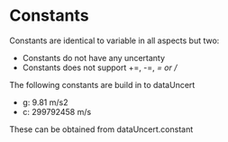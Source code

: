# Constants

Constants are identical to variable in all aspects but two:
 - Constants do not have any uncertanty
 - Constants does not support +=, -=, *= or /*

The following constants are build in to dataUncert
 - g: 9.81 m/s2
 - c: 299792458 m/s

These can be obtained from dataUncert.constant